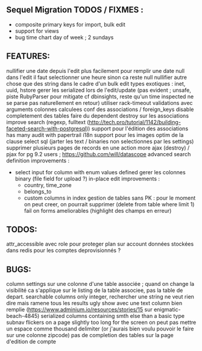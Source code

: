 ## Sequel Migration TODOS / FIXMES :

  - composite primary keys for import, bulk edit
  - support for views
  - bug time chart day of week ; 2 sundays

## FEATURES:

nullifier une date depuis l'edit plus facilement
pour remplir une date null dans l'edit il faut selectionner une heure sinon ca reste null
nullifier autre chose que des string dans le cadre d'un bulk edit
types exotiques : inet, uuid, hstore
gerer les serialized lors de l'edit/update (pas evident ; unsafe, piste RubyParser pour mitigate cf dbinsights, reste qu'un time inspected ne se parse pas naturellement en retour)
utiliser rack-timeout
validations avec arguments
colonnes calculees
conf des associations / foreign_keys
disable completement des tables
faire du dependent destroy sur les associations
improve search (regexp, fulltext (http://tech.pro/tutorial/1142/building-faceted-search-with-postgresql))
support pour l'édition des associations has many
audit with papertrail
i18n
support pour les images
optim de la clause select sql (jarter les text / binaries non selectionnes par les settings)
supprimer plusieurs pages de records en une action
more ajax (destroy) / pjax
for pg 9.2 users ; https://github.com/will/datascope
advanced search definition improvements :
  - select input for column with enum values defined
gerer les colonnes binary (file field for upload ?)
in-place edit improvements :
	- country, time_zone
	- belongs_to
	- custom columns in index
gestion de tables sans PK : pour le moment on peut creer, on pourrait supprimer (delete from table where <tous les attr> limit 1)
fail on forms ameliorables (highlight des champs en erreur)

## TODOS:

attr_accessible avec role pour proteger plan sur account
données stockées dans redis pour les comptes deprovisionnés ?

## BUGS:

column settings sur une colonne d'une table associée ; quand on change la visibilité ca s'applique sur le listing de la table associee, pas la table de depart.
searchable columns only integer, rechercher une string ne veut rien dire mais ramene tous les results
ugly show avec une text column bien remplie (https://www.adminium.io/resources/stories/15 sur enigmatic-beach-4845)
serialized columns containing smth else than a basic type
subnav flickers on a page slightly too long for the screen
on peut pas mettre un espace comme thousand delimiter (or j'aurais bien voulu pouvoir le faire sur une colonne zipcode)
pas de completion des tables sur la page d'edition de compte

